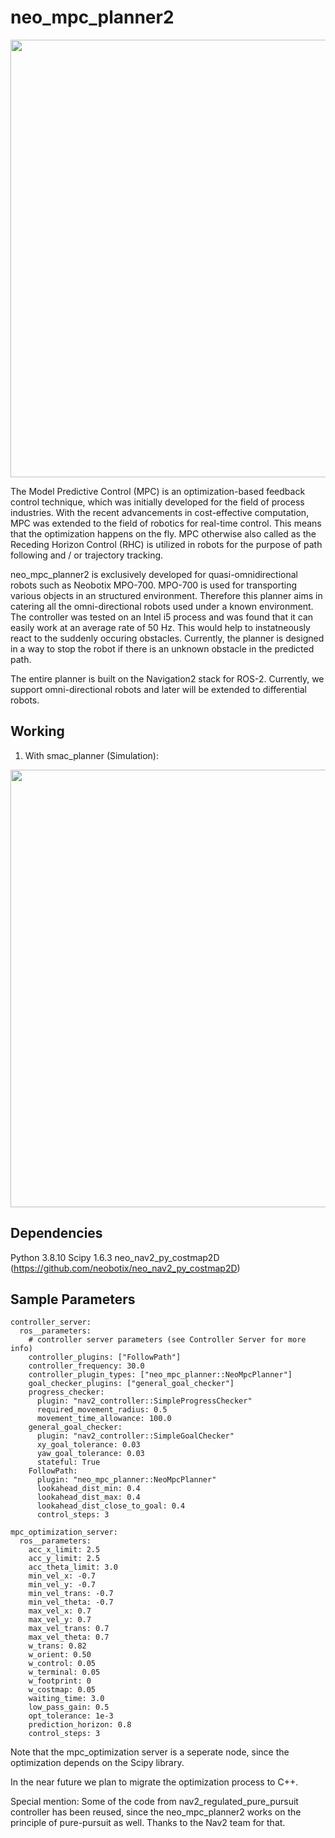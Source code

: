 # neo_mpc_planner2
<img src="https://user-images.githubusercontent.com/20242192/171641578-05abb9d7-1fa3-4756-a0df-1778a192fb5e.gif" width="700" /> 

The Model Predictive Control (MPC) is an optimization-based feedback control technique, which was initially developed for the field of process industries. With the recent advancements in cost-effective computation, MPC was extended to the field of robotics for real-time control. This means that the optimization happens on the fly. MPC otherwise also called as the Receding Horizon Control (RHC) is utilized in robots for the purpose of path following and / or trajectory tracking.

neo_mpc_planner2 is exclusively developed for quasi-omnidirectional robots such as Neobotix MPO-700. MPO-700 is used for transporting various objects in an structured environment. Therefore this planner aims in catering all the omni-directional robots used under a known environment. The controller was tested on an Intel i5 process and was found that it can easily work at an average rate of 50 Hz. This would help to instatneously react to the suddenly occuring obstacles. Currently, the planner is designed in a way to stop the robot if there is an unknown obstacle in the predicted path. 

The entire planner is built on the Navigation2 stack for ROS-2. Currently, we support omni-directional robots and later will be extended to differential robots. 

## Working

1. With smac_planner (Simulation):

<img src="https://user-images.githubusercontent.com/20242192/171638805-ea465629-5c95-4c5c-8ac0-7cb93e8d2fdd.gif" width="700" /> 

## Dependencies 

Python 3.8.10
Scipy 1.6.3
neo_nav2_py_costmap2D (https://github.com/neobotix/neo_nav2_py_costmap2D)

## Sample Parameters

```
controller_server:
  ros__parameters:
    # controller server parameters (see Controller Server for more info)
    controller_plugins: ["FollowPath"]
    controller_frequency: 30.0
    controller_plugin_types: ["neo_mpc_planner::NeoMpcPlanner"]
    goal_checker_plugins: ["general_goal_checker"]
    progress_checker:
      plugin: "nav2_controller::SimpleProgressChecker"
      required_movement_radius: 0.5
      movement_time_allowance: 100.0
    general_goal_checker:
      plugin: "nav2_controller::SimpleGoalChecker"
      xy_goal_tolerance: 0.03
      yaw_goal_tolerance: 0.03
      stateful: True
    FollowPath:
      plugin: "neo_mpc_planner::NeoMpcPlanner"
      lookahead_dist_min: 0.4
      lookahead_dist_max: 0.4
      lookahead_dist_close_to_goal: 0.4
      control_steps: 3

mpc_optimization_server:
  ros__parameters:
    acc_x_limit: 2.5
    acc_y_limit: 2.5
    acc_theta_limit: 3.0
    min_vel_x: -0.7
    min_vel_y: -0.7
    min_vel_trans: -0.7
    min_vel_theta: -0.7
    max_vel_x: 0.7
    max_vel_y: 0.7
    max_vel_trans: 0.7
    max_vel_theta: 0.7
    w_trans: 0.82
    w_orient: 0.50
    w_control: 0.05
    w_terminal: 0.05
    w_footprint: 0
    w_costmap: 0.05
    waiting_time: 3.0
    low_pass_gain: 0.5
    opt_tolerance: 1e-3
    prediction_horizon: 0.8
    control_steps: 3

```

Note that the mpc_optimization server is a seperate node, since the optimization depends on the Scipy library. 

In the near future we plan to migrate the optimization process to C++. 

Special mention: Some of the code from nav2_regulated_pure_pursuit controller has been reused, since the neo_mpc_planner2 works on the principle of pure-pursuit as well. Thanks to the Nav2 team for that. 

